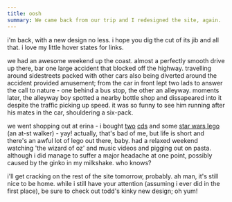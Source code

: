 ```yaml
---
title: oosh
summary: We came back from our trip and I redesigned the site, again.
---
```


i'm back, with a new design no less. i hope you dig the cut of its jib and all that. i love my little hover states for links.

we had an awesome weekend up the coast. almost a perfectly smooth drive up there, bar one large accident that blocked off the highway. travelling around sidestreets packed with other cars also being diverted around the accident provided amusement; from the car in front lept two lads to answer the call to nature - one behind a bus stop, the other an alleyway. moments later, the alleyway boy spotted a nearby bottle shop and dissapeared into it despite the traffic picking up speed. it was so funny to see him running after his mates in the car, shouldering a six-pack.

we went shopping out at erina - i bought [two](http://www.oasisnet.com/) [cds](http://www.deftones.com/) and some [star wars lego](http://www.lego.com/starwars/classic/) (an at-st walker) - yay! actually, that's bad of me, but life is short and there's an awful lot of lego out there, baby. had a relaxed weekend watching 'the wizard of oz' and music videos and pigging out on pasta. although i did manage to suffer a major headache at one point, possibly caused by the ginko in my milkshake. who knows?

i'll get cracking on the rest of the site tomorrow, probably. ah man, it's still nice to be home. while i still have your attention (assuming i ever did in the first place), be sure to check out todd's kinky new design; oh yum!